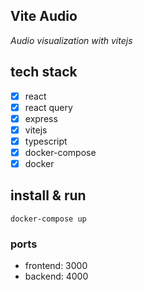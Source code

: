 ## Vite Audio

*Audio visualization with vitejs*


## tech stack
- [x] react
- [x] react query
- [x] express
- [x] vitejs
- [x] typescript
- [x] docker-compose
- [x] docker

## install & run

```shell
docker-compose up
```

### ports

- frontend: 3000
- backend: 4000





